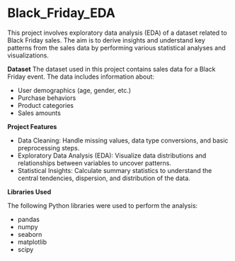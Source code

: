 # Black_Friday_EDA

This project involves exploratory data analysis (EDA) of a dataset related to Black Friday sales. The aim is to derive insights and understand key patterns from the sales data by performing various statistical analyses and visualizations.

**Dataset**
The dataset used in this project contains sales data for a Black Friday event. The data includes information about:
* User demographics (age, gender, etc.)
* Purchase behaviors
* Product categories
* Sales amounts

**Project Features**
* Data Cleaning: Handle missing values, data type conversions, and basic preprocessing steps.
* Exploratory Data Analysis (EDA): Visualize data distributions and relationships between variables to uncover patterns.
* Statistical Insights: Calculate summary statistics to understand the central tendencies, dispersion, and distribution of the data.

**Libraries Used**

The following Python libraries were used to perform the analysis:
* pandas
* numpy
* seaborn
* matplotlib
* scipy
